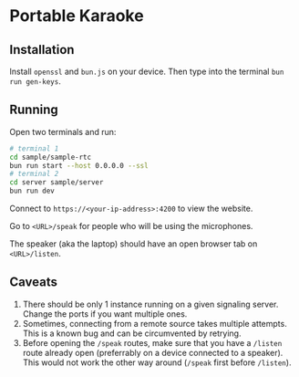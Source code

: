 # Portable Karaoke

## Installation

Install `openssl` and `bun.js` on your device. Then type into the terminal `bun run gen-keys`.

## Running

Open two terminals and run:

```sh
# terminal 1
cd sample/sample-rtc
bun run start --host 0.0.0.0 --ssl
# terminal 2
cd server sample/server
bun run dev
```

Connect to `https://<your-ip-address>:4200` to view the website.

Go to `<URL>/speak` for people who will be using the microphones.

The speaker (aka the laptop) should have an open browser tab on `<URL>/listen`.

## Caveats

1. There should be only 1 instance running on a given signaling server. Change the ports if you want multiple ones.
1. Sometimes, connecting from a remote source takes multiple attempts. This is a known bug and can be circumvented by retrying.
1. Before opening the `/speak` routes, make sure that you have a `/listen` route already open (preferrably on a device connected to a speaker). This would not work the other way around (`/speak` first before `/listen`).
